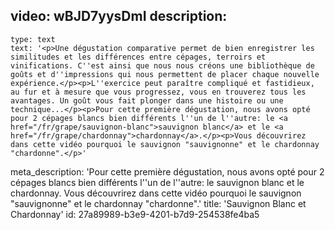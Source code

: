 video: wBJD7yysDmI
description:
  -
    type: text
    text: '<p>Une dégustation comparative permet de bien enregistrer les similitudes et les différences entre cépages, terroirs et vinifications. C''est ainsi que nous nous créons une bibliothèque de goûts et d''impressions qui nous permettent de placer chaque nouvelle expérience.</p><p>L''exercice peut paraître compliqué et fastidieux, au fur et à mesure que vous progressez, vous en trouverez tous les avantages. Un goût vous fait plonger dans une histoire ou une technique...</p><p>Pour cette première dégustation, nous avons opté pour 2 cépages blancs bien différents l''un de l''autre: le <a href="/fr/grape/sauvignon-blanc">sauvignon blanc</a> et le <a href="/fr/grape/chardonnay">chardonnay</a>.</p><p>Vous découvrirez dans cette vidéo pourquoi le sauvignon "sauvignonne" et le chardonnay "chardonne".</p>'
meta_description: 'Pour cette première dégustation, nous avons opté pour 2 cépages blancs bien différents l''un de l''autre: le sauvignon blanc et le chardonnay. Vous découvrirez dans cette vidéo pourquoi le sauvignon "sauvignonne" et le chardonnay "chardonne".'
title: 'Sauvignon Blanc et Chardonnay'
id: 27a89989-b3e9-4201-b7d9-254538fe4ba5
